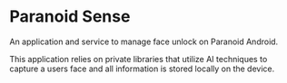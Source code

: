 # Paranoid Sense #

An application and service to manage face unlock on Paranoid Android.

This application relies on private libraries that utilize AI techniques
to capture a users face and all information is stored locally on the device.
